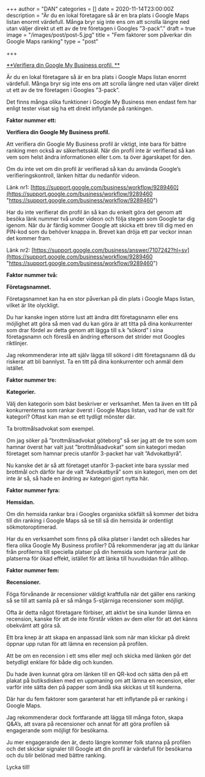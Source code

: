 +++
author = "DAN"
categories = []
date = 2020-11-14T23:00:00Z
description = "Är du en lokal företagare så är en bra plats i Google Maps listan enormt värdefull. Många bryr sig inte ens om att scrolla längre ned utan väljer direkt ut ett av de tre företagen i Googles ”3-pack”."
draft = true
image = "/images/post/post-5.jpg"
title = "Fem faktorer som påverkar din Google Maps ranking"
type = "post"

+++

  <a href="#verifiera"> **Verifiera din Google My Business profil. **</a>






Är du en lokal företagare så är en bra plats i Google Maps listan enormt värdefull. Många bryr sig inte ens om att scrolla längre ned utan väljer direkt ut ett av de tre företagen i Googles ”3-pack”.

Det finns många olika funktioner i Google My Business men endast fem har enligt tester visat sig ha ett direkt inflytande på rankingen.

**Faktor nummer ett:**

**Verifiera din Google My Business profil.**

Att verifiera din Google My Business profil är viktigt, inte bara för bättre ranking men också av säkerhetsskäl. När din profil inte är verifierad så kan vem som helst ändra informationen eller t.om. ta över ägarskapet för den.

Om du inte vet om din profil är verifierad så kan du använda Google’s verifieringskontroll, länken hittar du nedanför videon.

Länk nr1: [https://support.google.com/business/workflow/9289460](https://support.google.com/business/workflow/9289460 "https://support.google.com/business/workflow/9289460")

Har du inte verifierat din profil än så kan du enkelt göra det genom att besöka länk nummer två under videon och följa stegen som Google tar dig igenom. När du är färdig kommer Google att skicka ett brev till dig med en PIN-kod som du behöver knappa in. Brevet kan dröja ett par veckor innan det kommer fram.

Länk nr2: [https://support.google.com/business/answer/7107242?hl=sv](https://support.google.com/business/workflow/9289460 "https://support.google.com/business/workflow/9289460")

**Faktor nummer två:**

**Företagsnamnet.**

Företagsnamnet kan ha en stor påverkan på din plats i Google Maps listan, vilket är lite olyckligt.

Du har kanske ingen större lust att ändra ditt företagsnamn eller ens möjlighet att göra så men vad du kan göra är att titta på dina konkurrenter som drar fördel av detta genom att lägga till s.k ”sökord” i sina företagsnamn och föreslå en ändring eftersom det strider mot Googles riktlinjer.

Jag rekommenderar inte att själv lägga till sökord i ditt företagsnamn då du riskerar att bli bannlyst. Ta en titt på dina konkurrenter och anmäl dem istället.

**Faktor nummer tre:**

**Kategorier.**

Välj den kategorin som bäst beskriver er verksamhet. Men ta även en titt på konkurrenterna som rankar överst i Google Maps listan, vad har de valt för kategori? Oftast kan man se ett tydligt mönster där.

Ta brottmålsadvokat som exempel.

Om jag söker på ”brottmålsadvokat göteborg” så ser jag att de tre som som hamnar överst har valt just ”brottmålsadvokat” som sin kategori medan företaget som hamnar precis utanför 3-packet har valt ”Advokatbyrå”.

Nu kanske det är så att företaget utanför 3-packet inte bara sysslar med brottmål och därför har de valt ”Advokatbyrå” som sin kategori, men om det inte är så, så hade en ändring av kategori gjort nytta här.

**Faktor nummer fyra:**

**Hemsidan.**

Om din hemsida rankar bra i Googles organiska sökfält så kommer det bidra till din ranking i Google Maps så se till så din hemsida är ordentligt sökmotoroptimerad.

Har du en verksamhet som finns på olika platser i landet och således har flera olika Google My Business profiler? Då rekommenderar jag att du länkar från profilerna till speciella platser på din hemsida som hanterar just de platserna för ökad effekt, istället för att länka till huvudsidan från allihop.

**Faktor nummer fem:**

**Recensioner.**

Föga förvånande är recensioner väldigt kraftfulla när det gäller ens ranking så se till att samla på er så många 5-stjärniga recensioner som möjligt.

Ofta är detta något företagare förbiser, att aktivt be sina kunder lämna en recension, kanske för att de inte förstår vikten av dem eller för att det känns obekvämt att göra så.

Ett bra knep är att skapa en anpassad länk som när man klickar på direkt öppnar upp rutan för att lämna en recension på profilen.

Att be om en recension i ett sms eller mejl och skicka med länken gör det betydligt enklare för både dig och kunden.

Du hade även kunnat göra om länken till en QR-kod och sätta den på ett plakat på butiksdisken med en uppmaning om att lämna en recension, eller varför inte sätta den på papper som ändå ska skickas ut till kunderna.

Där har du fem faktorer som garanterat har ett inflytande på er ranking i Google Maps.

Jag rekommenderar dock fortfarande att lägga till många foton, skapa Q&A’s, att svara på recensioner och annat för att göra profilen så engagerande som möjligt för besökarna.

Ju mer engagerande den är, desto längre kommer folk stanna på profilen och det skickar signaler till Google att din profil är värdefull för besökarna och du blir belönad med bättre ranking.

Lycka till!